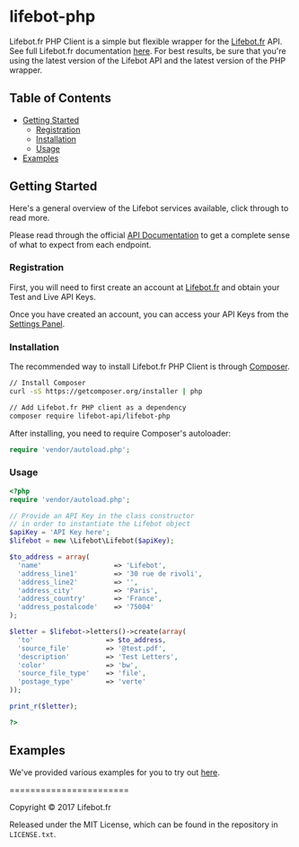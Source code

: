 # lifebot-php


Lifebot.fr PHP Client is a simple but flexible wrapper for the [Lifebot.fr](https://www.lifebot.fr) API. See full Lifebot.fr documentation [here](https://docs.lifebot.fr/). For best results, be sure that you're using the latest version of the Lifebot API and the latest version of the PHP wrapper.

## Table of Contents

- [Getting Started](#getting-started)
  - [Registration](#registration)
  - [Installation](#installation)
  - [Usage](#usage)
- [Examples](#examples)

## Getting Started

Here's a general overview of the Lifebot services available, click through to read more.


Please read through the official [API Documentation](https://docs.lifebot.fr/) to get a complete sense of what to expect from each endpoint.

### Registration

First, you will need to first create an account at [Lifebot.fr](https://www.lifebot.fr/signup) and obtain your Test and Live API Keys.

Once you have created an account, you can access your API Keys from the [Settings Panel](https://www.lifebot.fr/app/dashboard/keys).

### Installation

The recommended way to install Lifebot.fr PHP Client is through [Composer](http://getcomposer.org).

```bash
// Install Composer
curl -sS https://getcomposer.org/installer | php

// Add Lifebot.fr PHP client as a dependency
composer require lifebot-api/lifebot-php
```

After installing, you need to require Composer's autoloader:

```php
require 'vendor/autoload.php';
```

### Usage

```php
<?php
require 'vendor/autoload.php';

// Provide an API Key in the class constructor
// in order to instantiate the Lifebot object
$apiKey = 'API Key here';
$lifebot = new \Lifebot\Lifebot($apiKey);

$to_address = array(
  'name'                  => 'Lifebot',
  'address_line1'         => '30 rue de rivoli',
  'address_line2'         => '',
  'address_city'          => 'Paris',
  'address_country'       => 'France',
  'address_postalcode'    => '75004'
);

$letter = $lifebot->letters()->create(array(
  'to'                  => $to_address,
  'source_file'         => '@test.pdf',
  'description'         => 'Test Letters',
  'color'               => 'bw',
  'source_file_type'    => 'file',
  'postage_type'        => 'verte'
));

print_r($letter);

?>
```

## Examples

We've provided various examples for you to try out [here](https://github.com/lifebot-api/lifebot-php/tree/master/examples).


=======================

Copyright &copy; 2017 Lifebot.fr

Released under the MIT License, which can be found in the repository in `LICENSE.txt`.
